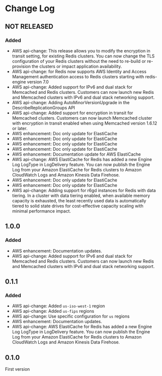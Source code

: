 # Change Log

## NOT RELEASED

### Added

- AWS api-change: This release allows you to modify the encryption in transit setting, for existing Redis clusters. You can now change the TLS configuration of your Redis clusters without the need to re-build or re-provision the clusters or impact application availability.
- AWS api-change: for Redis now supports AWS Identity and Access Management authentication access to Redis clusters starting with redis-engine version 7.0
- AWS api-change: Added support for IPv6 and dual stack for Memcached and Redis clusters. Customers can now launch new Redis and Memcached clusters with IPv6 and dual stack networking support.
- AWS api-change: Adding AutoMinorVersionUpgrade in the DescribeReplicationGroups API
- AWS api-change: Added support for encryption in transit for Memcached clusters. Customers can now launch Memcached cluster with encryption in transit enabled when using Memcached version 1.6.12 or later.
- AWS enhancement: Doc only update for ElastiCache
- AWS enhancement: Doc only update for ElastiCache
- AWS enhancement: Doc only update for ElastiCache
- AWS enhancement: Doc only update for ElastiCache
- AWS enhancement: Documentation update for AWS ElastiCache
- AWS api-change: AWS ElastiCache for Redis has added a new Engine Log LogType in LogDelivery feature. You can now publish the Engine Log from your Amazon ElastiCache for Redis clusters to Amazon CloudWatch Logs and Amazon Kinesis Data Firehose.
- AWS enhancement: Doc only update for ElastiCache
- AWS enhancement: Doc only update for ElastiCache
- AWS api-change: Adding support for r6gd instances for Redis with data tiering. In a cluster with data tiering enabled, when available memory capacity is exhausted, the least recently used data is automatically tiered to solid state drives for cost-effective capacity scaling with minimal performance impact.

## 1.0.0

### Added

- AWS enhancement: Documentation updates.
- AWS api-change: Added support for IPv6 and dual stack for Memcached and Redis clusters. Customers can now launch new Redis and Memcached clusters with IPv6 and dual stack networking support.

## 0.1.1

### Added

- AWS api-change: Added `us-iso-west-1` region
- AWS api-change: Added `us-fips` regions
- AWS api-change: Use specific configuration for `us` regions
- AWS enhancement: Documentation updates.
- AWS api-change: AWS ElastiCache for Redis has added a new Engine Log LogType in LogDelivery feature. You can now publish the Engine Log from your Amazon ElastiCache for Redis clusters to Amazon CloudWatch Logs and Amazon Kinesis Data Firehose.

## 0.1.0

First version
